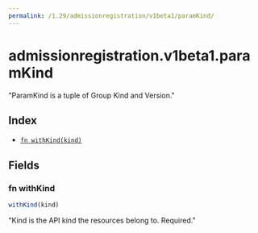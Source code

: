 ```yaml
---
permalink: /1.29/admissionregistration/v1beta1/paramKind/
---
```


# admissionregistration.v1beta1.paramKind

"ParamKind is a tuple of Group Kind and Version."

## Index

* [`fn withKind(kind)`](#fn-withkind)

## Fields

### fn withKind

```ts
withKind(kind)
```

"Kind is the API kind the resources belong to. Required."